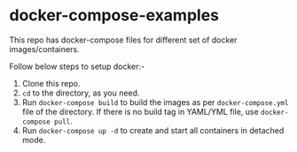 # docker-compose-examples

This repo has docker-compose files for different set of docker images/containers.

Follow below steps to setup docker:-

1. Clone this repo.
2. `cd` to the directory, as you need.
3. Run `docker-compose build` to build the images as per `docker-compose.yml` file of the directory. If there is no build tag in YAML/YML file, use `docker-compose pull`.
4. Run `docker-compose up -d` to create and start all containers in detached mode.

